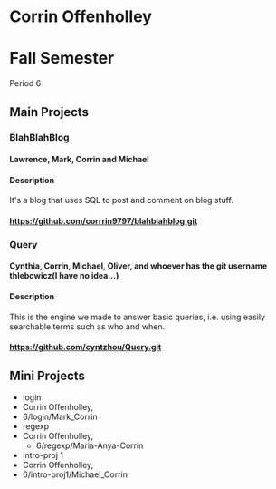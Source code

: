 Corrin Offenholley
========

# Fall Semester
Period 6

## Main Projects

### BlahBlahBlog
#### Lawrence, Mark, Corrin and Michael
#### Description
It's a blog that uses SQL to post and comment on blog stuff.
#### https://github.com/corrrin9797/blahblahblog.git

### Query
#### Cynthia, Corrin, Michael, Oliver, and whoever has the git username thlebowicz(I have no idea...)
#### Description
This is the engine we made to answer basic queries, i.e. using easily searchable terms such as who and when.
#### https://github.com/cyntzhou/Query.git

## Mini Projects

 * login
  * Corrin Offenholley, 
  * 6/login/Mark_Corrin
 * regexp
  * Corrin Offenholley, 
	* 6/regexp/Maria-Anya-Corrin
 * intro-proj 1
  * Corrin Offenholley, 
  * 6/intro-proj1/Michael_Corrin
